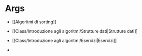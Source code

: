 # Args
- [[Algoritmi di sorting]]
- [[Class/Introduzione agli algoritmi/Strutture dati|Strutture dati]]

- [[Class/Introduzione agli algoritmi/Esercizi|Esercizi]]
- 